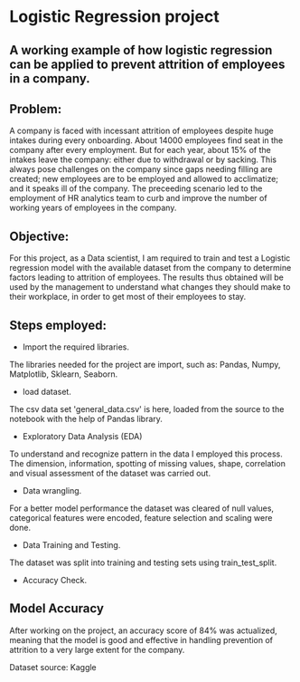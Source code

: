 # Logistic Regression project

## A working example of how logistic regression can be applied to prevent attrition of employees in a company.

## Problem:
A company is faced with incessant attrition of employees despite huge intakes during every onboarding. About 14000 employees find seat in the company after every employment. But for each year, about 15% of the intakes leave the company: either due to withdrawal or by sacking. This always pose challenges on the company since gaps needing filling are created; new employees are to be employed and allowed to acclimatize; and it speaks ill of the company. The preceeding scenario led to the employment of HR analytics team to curb and improve the number of working years of employees in the company. 


## Objective:
For this project, as a Data scientist, I am required to train and test a Logistic regression model with the available dataset from the company to determine factors leading to attrition of employees. The results thus obtained will be used by the management to understand what changes they should make to their workplace, in order to get most of their employees to stay.

## Steps employed:
* Import the required libraries.
  
The libraries needed for the project are import, such as: Pandas, Numpy, Matplotlib, Sklearn, Seaborn.
* load dataset.
  
The csv data set 'general_data.csv' is here, loaded from the source to the notebook with the help of Pandas library.
* Exploratory Data Analysis (EDA)
  
To understand and recognize pattern in the data I employed this process. The dimension, information, spotting of missing values, shape, correlation and visual assessment of the dataset was carried out.
* Data wrangling.
  
For a better model performance the dataset was cleared of null values, categorical features were encoded, feature selection and scaling were done.
* Data Training and Testing.
  
The dataset was split into training and testing sets using train_test_split.
* Accuracy Check.
  
## Model Accuracy
After working on the project, an accuracy score of 84% was actualized, meaning that the model is good and effective in handling prevention of attrition to a very large extent for the company.

Dataset source: Kaggle
